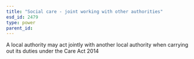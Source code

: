 ```yaml
---
title: "Social care - joint working with other authorities"
esd_id: 2479
type: power
parent_id:  
---
```


A local authority may act jointly with another local authority when carrying out its duties under the Care Act 2014

